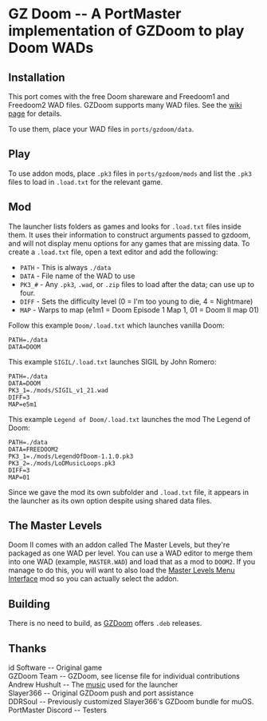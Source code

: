 # GZ Doom -- A PortMaster implementation of GZDoom to play Doom WADs

## Installation
This port comes with the free Doom shareware and Freedoom1 and Freedoom2 WAD files. GZDoom supports many WAD files. See the [wiki page](https://zdoom.org/wiki/IWAD) for details.

To use them, place your WAD files in `ports/gzdoom/data`.

## Play
To use addon mods, place `.pk3` files in `ports/gzdoom/mods` and list the `.pk3` files to load in `.load.txt` for the relevant game.

## Mod
The launcher lists folders as games and looks for `.load.txt` files inside them. It uses their information to construct arguments passed to gzdoom, and will not display menu options for any games that are missing data. To create a `.load.txt` file, open a text editor and add the following:

- `PATH` - This is always `./data`
- `DATA` - File name of the WAD to use
- `PK3_#` - Any `.pk3`, `.wad`, or `.zip` files to load after the data; can use up to four.
- `DIFF` - Sets the difficulty level (0 = I'm too young to die, 4 = Nightmare)
- `MAP` - Warps to map (e1m1 = Doom Episode 1 Map 1, 01 = Doom II map 01)

Follow this example `Doom/.load.txt` which launches vanilla Doom:

```
PATH=./data
DATA=DOOM

```

This example `SIGIL/.load.txt` launches SIGIL by John Romero:

```
PATH=./data
DATA=DOOM
PK3_1=./mods/SIGIL_v1_21.wad
DIFF=3
MAP=e5m1

```

This example `Legend of Doom/.load.txt` launches the mod The Legend of Doom:

```
PATH=./data
DATA=FREEDOOM2
PK3_1=./mods/LegendOfDoom-1.1.0.pk3
PK3_2=./mods/LoDMusicLoops.pk3
DIFF=3
MAP=01

```

Since we gave the mod its own subfolder and `.load.txt` file, it appears in the launcher as its own option despite using shared data files.

## The Master Levels
Doom II comes with an addon called The Master Levels, but they're packaged as one WAD per level. You can use a WAD editor to merge them into one WAD (example, `MASTER.WAD`) and load that as a mod to `DOOM2`. If you manage to do this, you will want to also load the [Master Levels Menu Interface](https://www.doomworld.com/idgames/utils/frontends/zdmlmenu) mod so you can actually select the addon.

## Building
There is no need to build, as [GZDoom](https://github.com/ZDoom/gzdoom) offers `.deb` releases.

## Thanks
id Software -- Original game  
GZDoom Team -- GZDoom, see license file for individual contributions  
Andrew Hushult -- The [music](https://www.youtube.com/watch?v=Yctbs7A4KHk) used for the launcher  
Slayer366 -- Original GZDoom push and port assistance  
DDRSoul -- Previously customized Slayer366's GZDoom bundle for muOS.  
PortMaster Discord -- Testers  
